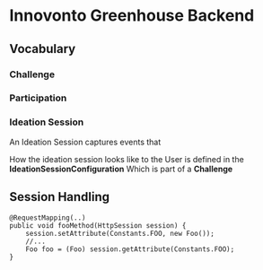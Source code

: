 # Innovonto Greenhouse Backend

## Vocabulary

### Challenge

### Participation

### Ideation Session
An Ideation Session captures events that

How the ideation session looks like to the
User is defined in the **IdeationSessionConfiguration**
Which is part of a **Challenge**



## Session Handling


    @RequestMapping(..)
    public void fooMethod(HttpSession session) {
        session.setAttribute(Constants.FOO, new Foo());
        //...
        Foo foo = (Foo) session.getAttribute(Constants.FOO);
    }
   
   